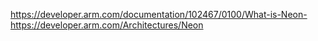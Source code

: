 https://developer.arm.com/documentation/102467/0100/What-is-Neon-
https://developer.arm.com/Architectures/Neon